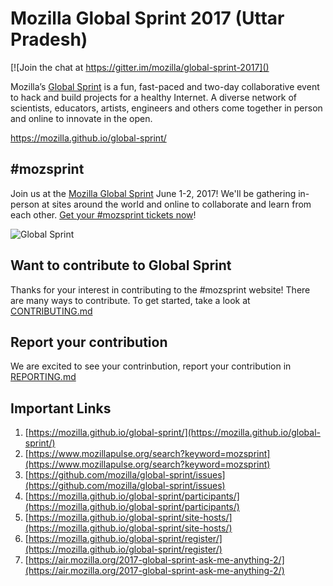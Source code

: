 # Mozilla Global Sprint 2017 (Uttar Pradesh)

[![Join the chat at https://gitter.im/mozilla/global-sprint-2017]()

Mozilla’s [Global Sprint](https://mozilla.github.io/global-sprint/) is a fun, fast-paced and two-day collaborative event to hack and build projects for a healthy Internet. A diverse network of scientists, educators, artists, engineers and others come together in person and online to innovate in the open.

https://mozilla.github.io/global-sprint/

## #mozsprint

Join us at the [Mozilla Global Sprint](http://mozilla.github.io/global-sprint/) June 1-2, 2017! We'll be gathering in-person at sites around the world and online to collaborate and learn from each other. [Get your #mozsprint tickets now](http://mozilla.github.io/global-sprint/)!

![Global Sprint](https://cloud.githubusercontent.com/assets/617994/24632585/b2b07dcc-1892-11e7-91cf-f9e473187cf7.png)

## Want to contribute to Global Sprint

Thanks for your interest in contributing to the #mozsprint website! There are many ways to contribute. To get started, take a look at [CONTRIBUTING.md](CONTRIBUTING.md)


## Report your contribution

We are excited to see your contrinbution, report your contribution in [REPORTING.md](REPORTING.md)


## Important Links
1. [https://mozilla.github.io/global-sprint/](https://mozilla.github.io/global-sprint/)
2. [https://www.mozillapulse.org/search?keyword=mozsprint](https://www.mozillapulse.org/search?keyword=mozsprint)
3. [https://github.com/mozilla/global-sprint/issues](https://github.com/mozilla/global-sprint/issues)
4. [https://mozilla.github.io/global-sprint/participants/](https://mozilla.github.io/global-sprint/participants/)
5. [https://mozilla.github.io/global-sprint/site-hosts/](https://mozilla.github.io/global-sprint/site-hosts/)
6. [https://mozilla.github.io/global-sprint/register/](https://mozilla.github.io/global-sprint/register/)
7. [https://air.mozilla.org/2017-global-sprint-ask-me-anything-2/](https://air.mozilla.org/2017-global-sprint-ask-me-anything-2/)
